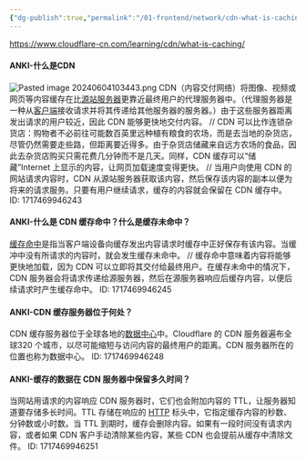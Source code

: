 ```yaml
---
{"dg-publish":true,"permalink":"/01-frontend/network/cdn-what-is-caching/","title":"什么是cdn？","created":"2024-06-04T23:27:38.620+08:00","updated":"2024-06-04T11:20:59.000+08:00"}
---
```


https://www.cloudflare-cn.com/learning/cdn/what-is-caching/

#### ANKI-什么是CDN
![Pasted image 20240604103443.png](/img/user/Pasted%20image%2020240604103443.png)
CDN（内容交付网络）将图像、视频或网页等内容缓存在比[源站服务器](https://www.cloudflare-cn.com/learning/cdn/glossary/origin-server/)更靠近最终用户的代理服务器中。（代理服务器是一种从[客户端](https://www.cloudflare-cn.com/learning/serverless/glossary/client-side-vs-server-side/)接收请求并将其传递给其他服务器的服务器。）由于这些服务器距离发出请求的用户较近，因此 CDN 能够更快地交付内容。
//
CDN 可以比作连锁杂货店：购物者不必前往可能数百英里远种植有粮食的农场，而是去当地的杂货店，尽管仍然需要走些路，但距离要近得多。由于杂货店储藏来自远方农场的食品，因此去杂货店购买只需花费几分钟而不是几天。同样，CDN 缓存可以“储藏”Internet 上显示的内容，让网页加载速度变得更快。
//
当用户向使用 CDN 的网站请求内容时，CDN 从源站服务器获取该内容，然后保存该内容的副本以便为将来的请求服务。只要有用户继续请求，缓存的内容就会保留在 CDN 缓存中。
ID: 1717469946243


#### ANKI-什么是 CDN 缓存命中？什么是缓存未命中？
[缓存命中](https://www.cloudflare-cn.com/learning/cdn/what-is-a-cache-hit-ratio/)是指当客户端设备向缓存发出内容请求时缓存中正好保存有该内容。当缓冲中没有所请求的内容时，就会发生缓存未命中。
//
缓存命中意味着内容将能够更快地加载，因为 CDN 可以立即将其交付给最终用户。在缓存未命中的情况下，CDN 服务器会将请求传递给源服务器，然后在源服务器响应后缓存内容，以便后续请求时产生缓存命中。
ID: 1717469946245


#### ANKI-CDN 缓存服务器位于何处？
CDN 缓存服务器位于全球各地的[数据中心](https://www.cloudflare-cn.com/learning/cdn/glossary/data-center/)中。Cloudflare 的 CDN 服务器遍布全球320 个城市，以尽可能缩短与访问内容的最终用户的距离。CDN 服务器所在的位置也称为数据中心。
ID: 1717469946248


#### ANKI-缓存的数据在 CDN 服务器中保留多久时间？
当网站用请求的内容响应 CDN 服务器时，它们也会附加内容的 TTL，让服务器知道要存储多长时间。TTL 存储在响应的 [HTTP](https://www.cloudflare-cn.com/learning/ddos/glossary/hypertext-transfer-protocol-http/) 标头中，它指定缓存内容的秒数、分钟数或小时数。当 TTL 到期时，缓存会删除内容。如果有一段时间没有请求内容，或者如果 CDN 客户手动清除某些内容，某些 CDN 也会提前从缓存中清除文件。
ID: 1717469946251


